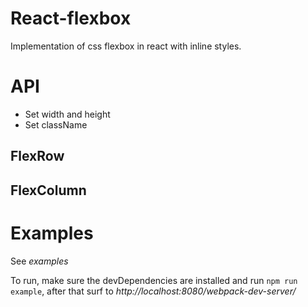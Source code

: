 # React-flexbox

Implementation of css flexbox in react with inline styles.

# API

* Set width and height
* Set className

## FlexRow

## FlexColumn

# Examples

See _examples_

To run, make sure the devDependencies are installed and run `npm run example`,
after that surf to _http://localhost:8080/webpack-dev-server/_
